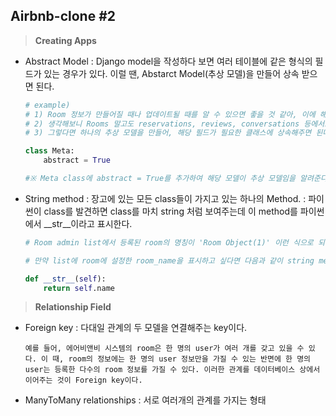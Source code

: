 ## Airbnb-clone #2

> **Creating Apps**

- Abstract Model
  : Django model을 작성하다 보면 여러 테이블에 같은 형식의 필드가 있는 경우가 있다. 이럴 땐, Abstarct Model(추상 모델)을 만들어 상속 받으면 된다.

  ```python
  # example) 
  # 1) Room 정보가 만들어질 때나 업데이트될 때를 알 수 있으면 좋을 것 같아, 이에 해당하는 필드를 추가하려고 한다.
  # 2) 생각해보니 Rooms 말고도 reservations, reviews, conversations 등에서도 똑같은 필드를 사용하고 싶다.
  # 3) 그렇다면 하나의 추상 모델을 만들어, 해당 필드가 필요한 클래스에 상속해주면 된다.
  
  class Meta:
      abstract = True
  
  #※ Meta class에 abstract = True를 추가하여 해당 모델이 추상 모델임을 알려준다.
  ```

- String method
  : 장고에 있는 모든 class들이 가지고 있는 하나의 Method.
  : 파이썬이 class를 발견하면 class를 마치 string 처럼 보여주는데 이 method를 파이썬에서 \_\_str__이라고  표시한다.

  ```python
  # Room admin list에서 등록된 room의 명칭이 'Room Object(1)' 이런 식으로 되어있다. (string method를 따로 구현해주지 않았다면)
  
  # 만약 list에 room에 설정한 room_name을 표시하고 싶다면 다음과 같이 string method를 구현해주면 된다.
  
  def __str__(self):
      return self.name
  ```

  

> **Relationship Field**

- Foreign key
  : 다대일 관계의 두 모델을 연결해주는 key이다.

  ```
  예를 들어, 에어비앤비 시스템의 room은 한 명의 user가 여러 개를 갖고 있을 수 있다. 이 때, room의 정보에는 한 명의 user 정보만을 가질 수 있는 반면에 한 명의 user는 등록한 다수의 room 정보를 가질 수 있다. 이러한 관계를 데이터베이스 상에서 이어주는 것이 Foreign key이다.
  ```

- ManyToMany relationships
  : 서로 여러개의 관계를 가지는 형태